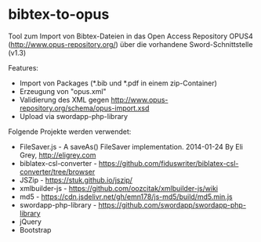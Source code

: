 # bibtex-to-opus
Tool zum Import von Bibtex-Dateien in das Open Access Repository OPUS4 (http://www.opus-repository.org/) über die vorhandene Sword-Schnittstelle (v1.3)

Features:
* Import von Packages (*.bib und *.pdf in einem zip-Container)
* Erzeugung von "opus.xml"
* Validierung des XML gegen http://www.opus-repository.org/schema/opus-import.xsd
* Upload via swordapp-php-library 


Folgende Projekte werden verwendet:
* FileSaver.js - A saveAs() FileSaver implementation. 2014-01-24 By Eli Grey, http://eligrey.com
* biblatex-csl-converter - https://github.com/fiduswriter/biblatex-csl-converter/tree/browser
* JSZip - https://stuk.github.io/jszip/
* xmlbuilder-js - https://github.com/oozcitak/xmlbuilder-js/wiki
* md5 - https://cdn.jsdelivr.net/gh/emn178/js-md5/build/md5.min.js
* swordapp-php-library - https://github.com/swordapp/swordapp-php-library
* jQuery
* Bootstrap
